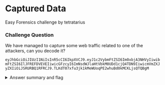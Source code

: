 # Captured Data

Easy Forensics challenge by tetratarius

### Challenge Question

We have managed to capture some web traffic related to one of the attackers, can you decode it?

`eyJhbGciOiJIUzI1NiIsInR5cCI6IkpXVCJ9.eyJ1c2VybmFtZSI6Im0xbjA3NHVyIiwibmFtZSI6IlJFREFDVEVEIiwicGFzcyI6ImNsdWJlaHtVbkM0UDd1cjQ4TDN9IiwicmVmZXJyZXIiOiJSRURBQ1RFRCJ9.TLKdT07xfu3jk1kMeWUoqPE2whuBd0kMCKLjsQTQBgM`

<details> 
  <summary>Answer summary and flag</summary>
  
  Steps:
  
  1. challenge is an encoded JWT token, sort of tip-off to this is that it starts with `eyJ...`, most JWT's start with something like this.
  2. Solve by pasting the encoded text into CyberChef's input field and run the "magic" operation in the recipe column. Cyberchef will immediately tell that it's a JWT and decode it for you.
  3. see the flag inside the JWT, "clubeh{UnC4P7ur48L3}".
  
  Flag: clubeh{UnC4P7ur48L3}
</details>
